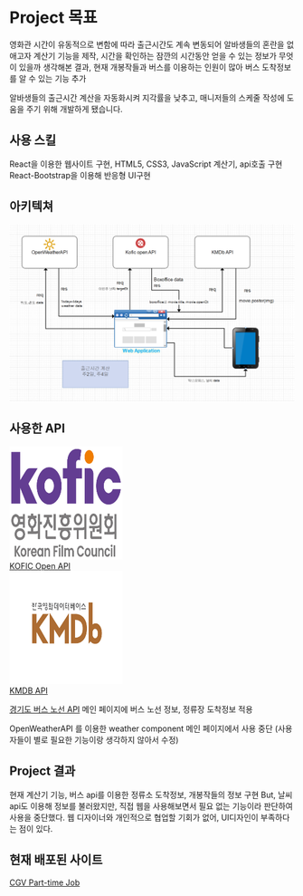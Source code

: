 # Project 목표

영화관 시간이 유동적으로 변함에 따라 출근시간도 계속 변동되어 알바생들의 혼란을 없애고자 계산기 기능을 제작,
시간을 확인하는 잠깐의 시간동안 얻을 수 있는 정보가 무엇이 있을까 생각해본 결과,
현재 개봉작들과 버스를 이용하는 인원이 많아 버스 도착정보를 알 수 있는 기능 추가

알바생들의 출근시간 계산을 자동화시켜 지각률을 낮추고, 매니저들의
스케줄 작성에 도움을 주기 위해 개발하게 됐습니다.

## 사용 스킬

React을 이용한 웹사이트 구현, HTML5, CSS3, JavaScript 계산기, api호출 구현
React-Bootstrap을 이용해 반응형 UI구현

## 아키텍쳐

![아키텍쳐 이미지](./relative/system.png)

## 사용한 API

<div>
  <img src="./relative/kofic.jpg" width="200" height="200" />
  <br>
  <a href="https://www.kobis.or.kr/kobisopenapi/homepg/main/main.do">KOFIC Open API</a>
</div>

<div>
  <img src="./relative/kmdb.jpg" width="200" height="200" />
  <br>
  <a href="https://www.kmdb.or.kr/main">KMDB API</a>
</div>

[경기도 버스 노선 API](https://www.data.go.kr/)
메인 페이지에 버스 노선 정보, 정류장 도착정보 적용

OpenWeatherAPI 를 이용한 weather component 메인 페이지에서 사용 중단 (사용자들이 별로 필요한 기능이랑 생각하지 않아서 수정)

## Project 결과

현재 계산기 기능, 버스 api를 이용한 정류소 도착정보, 개봉작들의 정보 구현
But, 날씨 api도 이용해 정보를 불러왔지만, 직접 웹을 사용해보면서 필요 없는 기능이라 판단하여 사용을 중단했다.
웹 디자이너와 개인적으로 협업할 기회가 없어, UI디자인이 부족하다는 점이 있다.

## 현재 배포된 사이트

[CGV Part-time Job](https://cgvparttime.netlify.app/)
